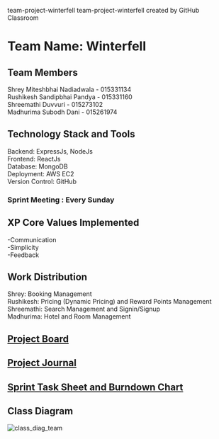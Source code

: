 team-project-winterfell
team-project-winterfell created by GitHub Classroom

# Team Name: Winterfell

## Team Members
Shrey Miteshbhai Nadiadwala - 015331134 <br />
Rushikesh Sandipbhai Pandya - 015331160 <br />
Shreemathi Duvvuri - 015273102<br />
Madhurima Subodh Dani - 015261974

## Technology Stack and Tools
Backend: ExpressJs, NodeJs <br />
Frontend: ReactJs <br />
Database: MongoDB <br />
Deployment: AWS EC2 <br />
Version Control: GitHub <br />

### Sprint Meeting : Every Sunday

## XP Core Values Implemented
-Communication <br />
-Simplicity <br />
-Feedback <br />

## Work Distribution
Shrey: Booking Management <br />
Rushikesh: Pricing (Dynamic Pricing) and Reward Points Management <br />
Shreemathi: Search Management and Signin/Signup <br />
Madhurima: Hotel and Room Management

## [Project Board](https://github.com/gopinathsjsu/team-project-winterfell/projects/1)

## [Project Journal](https://docs.google.com/spreadsheets/d/1G1a3WV0ZTsQYyZpUwtGUbtUzzWeUH1BM/edit?usp=sharing&ouid=117723504120168442348&rtpof=true&sd=true)

## [Sprint Task Sheet and Burndown Chart](https://docs.google.com/spreadsheets/d/1cvypucnhc4da14zU-ZTfGN6geSBOni5A3sdSlowPct0/edit?usp=sharing)

## Class Diagram 

![class_diag_team](https://user-images.githubusercontent.com/89545745/168493617-b93aea71-d409-492c-bee0-5a115ea1eb22.PNG)
